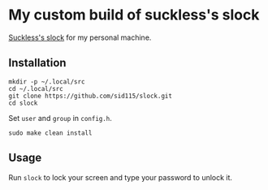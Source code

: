 # My custom build of suckless's slock

[Suckless's slock](https://tools.suckless.org/slock/) for my personal machine.

## Installation

```
mkdir -p ~/.local/src
cd ~/.local/src
git clone https://github.com/sid115/slock.git
cd slock
```

Set `user` and `group` in `config.h`.

```
sudo make clean install
```

## Usage

Run `slock` to lock your screen and type your password to unlock it.
